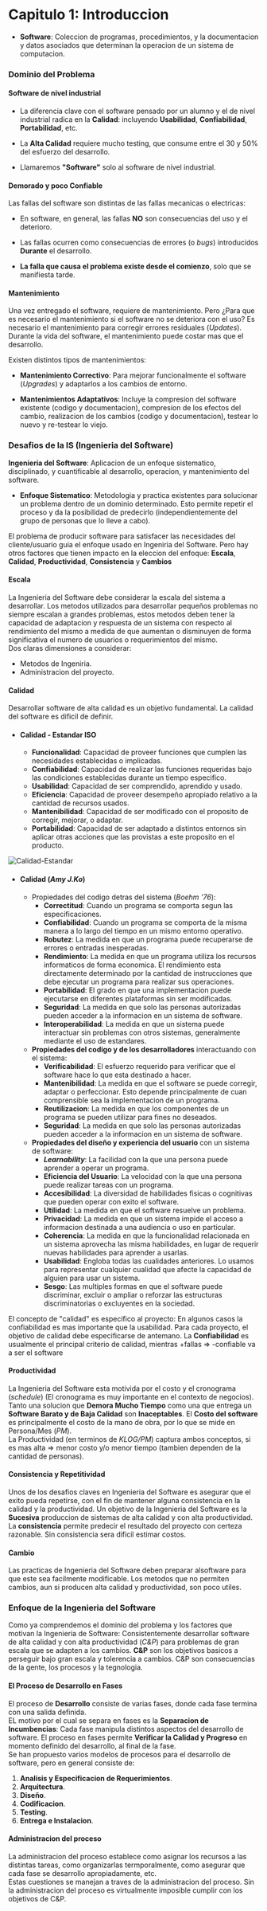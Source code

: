 # Capitulo 1: Introduccion

* **Software**: Coleccion de programas, procedimientos, y la documentacion y datos asociados que determinan la operacion de un sistema de computacion.

### Dominio del Problema

#### Software de nivel industrial

* La diferencia clave con el software pensado por un alumno y el de nivel industrial radica en la **Calidad**: incluyendo **Usabilidad**, **Confiabilidad**, **Portabilidad**, etc.

* La **Alta Calidad** requiere mucho testing, que consume entre el 30 y 50% del esfuerzo del desarrollo.

* Llamaremos **"Software"** solo al software de nivel industrial.

#### Demorado y poco Confiable

Las fallas del software son distintas de las fallas mecanicas o electricas:

* En software, en general, las fallas **NO** son consecuencias del uso y el deterioro.

* Las fallas ocurren como consecuencias de errores (o *bugs*) introducidos **Durante** el desarrollo.

* **La falla que causa el problema existe desde el comienzo**, solo que se manifiesta tarde.

#### Mantenimiento

Una vez entregado el software, requiere de mantenimiento. Pero ¿Para que es necesario el mantenimiento si el software no se deteriora con el uso? Es necesario el mantenimiento para corregir errores residuales (*Updates*). Durante la vida del software, el mantenimiento puede costar mas que el desarrollo.

Existen distintos tipos de mantenimientos:

* **Mantenimiento Correctivo**: Para mejorar funcionalmente el software (*Upgrades*) y adaptarlos a los cambios de entorno.

* **Mantenimientos Adaptativos**: Incluye la compresion del software existente (codigo y documentacion), compresion de los efectos del cambio, realizacion de los cambios (codigo y documentacion), testear lo nuevo y re-testear lo viejo.

### Desafios de la IS (Ingenieria del Software)

**Ingenieria del Software**: Aplicacion de un enfoque sistematico, disciplinado, y cuantificable al desarrollo, operacion, y mantenimiento del software.

* **Enfoque Sistematico**: Metodologia y practica existentes para solucionar un problema dentro de un dominio determinado. Esto permite repetir el proceso y da la posibilidad de predecirlo (independientemente del grupo de personas que lo lleve a cabo).

El problema de producir software para satisfacer las necesidades del cliente/usuario guia el enfoque usado en Ingeniria del Software. Pero hay otros factores que tienen impacto en la eleccion del enfoque: **Escala**, **Calidad**, **Productividad**, **Consistencia** y **Cambios**

#### Escala

La Ingenieria del Software debe considerar la escala del sistema a desarrollar. Los metodos utilizados para desarrollar pequeños problemas no siempre escalan a grandes problemas, estos metodos deben tener la capacidad de adaptacion y respuesta de un sistema con respecto al rendimiento del mismo a medida de que aumentan o disminuyen de forma significativa el numero de usuarios o requerimientos del mismo.
<br> Dos claras dimensiones a considerar:

* Metodos de Ingeniria.
* Administracion del proyecto.

#### Calidad

Desarrollar software de alta calidad es un objetivo fundamental. La calidad del software es dificil de definir.

* #### Calidad - Estandar ISO

    - **Funcionalidad**: Capacidad de proveer funciones que cumplen las necesidades establecidas o implicadas.
    - **Confiabilidad**: Capacidad de realizar las funciones requeridas bajo las condiciones establecidas durante un tiempo especifico.
    - **Usabilidad**: Capacidad  de ser comprendido, aprendido y usado.
    - **Eficiencia**: Capacidad de proveer desempeño apropiado relativo a la cantidad de recursos usados.
    - **Mantenibilidad**: Capacidad de ser modificado con el proposito de corregir, mejorar, o adaptar.
    - **Portabilidad**: Capacidad de ser adaptado a distintos entornos sin aplicar otras acciones que las provistas a este proposito en el producto.

![Calidad-Estandar](../Imagenes/Calidad_Estandar.png)

* #### Calidad (*Amy J.Ko*)

    - Propiedades del codigo detras del sistema (*Boehm '76*):
        * **Correctitud**: Cuando un programa se comporta segun las especificaciones.
        * **Confiabilidad**: Cuando un programa se comporta de la misma manera a lo largo del tiempo en un mismo entorno operativo.
        * **Robutez**: La medida en que un programa puede recuperarse de errores o entradas inesperadas.
        * **Rendimiento**: La medida en que un programa utiliza los recursos informaticos de forma economica. El rendimiento esta directamente determinado por la cantidad de instrucciones que debe ejecutar un programa para realizar sus operaciones.
        * **Portabilidad**: El grado en que una implementacion puede ejecutarse en diferentes plataformas sin ser modificadas.
        * **Seguridad**: La medida en que solo las personas autorizadas pueden acceder a la informacion en un sistema de software.
        * **Interoperabilidad**: La medida en que un sistema puede interactuar sin problemas con otros sistemas, generalmente mediante el uso de estandares.
    - **Propiedades del codigo y de los desarrolladores** interactuando con el sistema:
        * **Verificabilidad**: El esfuerzo requerido para verificar que el software hace lo que esta destinado a hacer.
        * **Mantenibilidad**: La medida en que el software se puede corregir, adaptar o perfeccionar. Esto depende principalmente de cuan comprensible sea la implementacion de un programa.
        * **Reutilizacion**: La medida en que los componentes de un programa se pueden utilizar para fines no deseados.
        * **Seguridad**: La medida en que solo las personas autorizadas pueden acceder a la informacion en un sistema de software.
    - **Propiedades del diseño y experiencia del usuario** con un sistema de software:
        * ***Learnability***: La facilidad con la que una persona puede aprender a operar un programa.
        * **Eficiencia del Usuario**: La velocidad con la que una persona puede realizar tareas con un programa.
        * **Accesibilidad**: La diversidad de habilidades fisicas o cognitivas que pueden operar con exito el software.
        * **Utilidad**: La medida en que el software resuelve un problema.
        * **Privacidad**: La medida en que un sistema impide el acceso a informacion destinada a una audiencia o uso en particular.
        * **Coherencia**: La medida en que la funcionalidad relacionada en un sistema aprovecha las misma habilidades, en lugar de requerir nuevas habilidades para aprender a usarlas.
        * **Usabilidad**: Engloba todas las cualidades anteriores. Lo usamos para representar cualquier cualidad que afecte la capacidad de alguien para usar un sistema.
        * **Sesgo**: Las multiples formas en que el software puede discriminar, excluir o ampliar o reforzar las estructuras discriminatorias o excluyentes en la sociedad.

El concepto de "calidad" es especifico al proyecto: En algunos casos la confiabilidad es mas importante que la usabilidad. Para cada proyecto, el objetivo de calidad debe especificarse de antemano. La **Confiabilidad** es usualmente el principal criterio de calidad, mientras +fallas => -confiable va a ser el software

#### Productividad

La Ingenieria del Software esta motivida por el costo y el cronograma (*schedule*) (El cronograma es muy importante en el contexto de negocios). Tanto una solucion que **Demora Mucho Tiempo** como una que entrega un **Software Barato y de Baja Calidad** son **Inaceptables**. El **Costo del software** es principalmente el costo de la mano de obra, por lo que se mide en Persona/Mes (*PM*).
<br>La Productividad (en terminos de *KLOG/PM*) captura ambos conceptos, si es mas alta => menor costo y/o menor tiempo (tambien dependen de la cantidad de personas).

#### Consistencia y Repetitividad

Unos de los desafios claves en Ingenieria del Software es asegurar que el exito pueda repetirse, con el fin de mantener alguna consistencia en la calidad y la productividad. Un objetivo de la Ingenieria del Software es la **Sucesiva** produccion de sistemas de alta calidad y con alta productividad.
<br> La **consistencia** permite predecir el resultado del proyecto con certeza razonable. Sin consistencia sera dificil estimar costos.

#### Cambio

Las practicas de Ingenieria del Software deben preparar alsoftware para que este sea facilmente modificable. Los metodos que no permiten cambios, aun si producen alta calidad y productividad, son poco utiles.

### Enfoque de la Ingenieria del Software

Como ya comprendemos el dominio del problema y los factores que motivan la Ingenieria de Software: Consistentemente desarrollar software de alta calidad y con alta productividad (*C&P*) para problemas de gran escala que se adapten a los cambios. **C&P** son los objetivos basicos a perseguir bajo gran escala y tolerencia a cambios. C&P son consecuencias de la gente, los procesos y la tegnologia.

#### El Proceso de Desarrollo en Fases

El proceso de **Desarrollo** consiste de varias fases, donde cada fase termina con una salida definida.
<br> EL motivo por el cual se separa en fases es la **Separacion de Incumbencias**: Cada fase manipula distintos aspectos del desarrollo de software. El proceso en fases permite **Verificar la Calidad y Progreso** en momento definido del desarrollo, al final de la fase.
<br> Se han propuesto varios modelos de procesos para el desarrollo de software, pero en general consiste de:

1. **Analisis y Especificacion de Requerimientos**.
2. **Arquitectura**.
3. **Diseño**.
4. **Codificacion**.
5. **Testing**.
6. **Entrega e Instalacion**.

#### Administracion del proceso

La administracion del proceso establece como asignar los recursos a las distintas tareas, como organizarlas termporalmente, como asegurar que cada fase se desarrollo apropiadamente, etc.
<br> Estas cuestiones se manejan a traves de la administracion del proceso. Sin la administracion del proceso es virtualmente imposible cumplir con los objetivos de C&P.